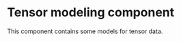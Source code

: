 Tensor modeling component
========================

This component contains some models for tensor data. 